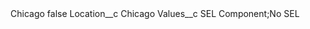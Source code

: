 <?xml version="1.0" encoding="UTF-8"?>
<CustomMetadata xmlns="http://soap.sforce.com/2006/04/metadata" xmlns:xsi="http://www.w3.org/2001/XMLSchema-instance" xmlns:xsd="http://www.w3.org/2001/XMLSchema">
    <label>Chicago</label>
    <protected>false</protected>
    <values>
        <field>Location__c</field>
        <value xsi:type="xsd:string">Chicago</value>
    </values>
    <values>
        <field>Values__c</field>
        <value xsi:type="xsd:string">SEL Component;No SEL</value>
    </values>
</CustomMetadata>
